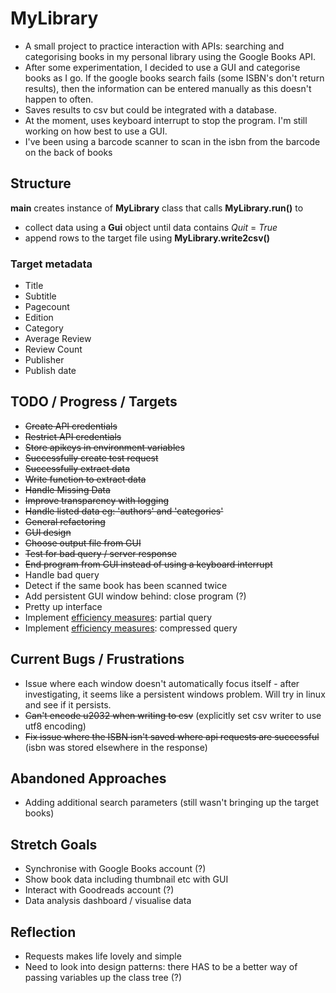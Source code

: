 # MyLibrary
* A small project to practice interaction with APIs: searching and categorising books in my personal library using the Google Books API.
* After some experimentation, I decided to use a GUI and categorise books as I go. If the google books search fails (some ISBN's don't return results), then the information can be entered manually as this doesn't happen to often.
* Saves results to csv but could be integrated with a database.
* At the moment, uses keyboard interrupt to stop the program. I'm still working on how best to use a GUI.
* I've been using a barcode scanner to scan in the isbn from the barcode on the back of books

## Structure
**main** creates instance of **MyLibrary** class that calls **MyLibrary.run()** to
* collect data using a **Gui** object until data contains *Quit* = *True*
* append rows to the target file using **MyLibrary.write2csv()**

### Target metadata
* Title
* Subtitle
* Pagecount
* Edition
* Category
* Average Review
* Review Count
* Publisher
* Publish date

## TODO / Progress / Targets
* ~~Create API credentials~~
* ~~Restrict API credentials~~
* ~~Store apikeys in environment variables~~
* ~~Successfully create test request~~
* ~~Successfully extract data~~
* ~~Write function to extract data~~
* ~~Handle Missing Data~~
* ~~Improve transparency with logging~~
* ~~Handle listed data eg: 'authors' and 'categories'~~
* ~~General refactoring~~
* ~~GUI design~~
* ~~Choose output file from GUI~~
* ~~Test for bad query / server response~~
* ~~End program from GUI instead of using a keyboard interrupt~~
* Handle bad query
* Detect if the same book has been scanned twice
* Add persistent GUI window behind: close program (?)
* Pretty up interface
* Implement [efficiency measures](https://developers.google.com/books/docs/v1/performance): partial query
* Implement [efficiency measures](https://developers.google.com/books/docs/v1/performance): compressed query

## Current Bugs / Frustrations
* Issue where each window doesn't automatically focus itself - after investigating, it seems like a persistent windows problem. Will try in linux and see if it persists.
* ~~Can't encode u2032 when writing to csv~~ (explicitly set csv writer to use utf8 encoding)
* ~~Fix issue where the ISBN isn't saved where api requests are successful~~ (isbn was stored elsewhere in the response)

## Abandoned Approaches
* Adding additional search parameters (still wasn't bringing up the target books)

## Stretch Goals
* Synchronise with Google Books account (?)
* Show book data including thumbnail etc with GUI
* Interact with Goodreads account (?)
* Data analysis dashboard / visualise data

## Reflection
* Requests makes life lovely and simple
* Need to look into design patterns: there HAS to be a better way of passing variables up the class tree (?)
